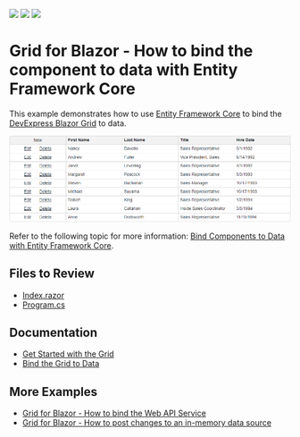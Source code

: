 <!-- default badges list -->
![](https://img.shields.io/endpoint?url=https://codecentral.devexpress.com/api/v1/VersionRange/616367795/22.2.3%2B)
[![](https://img.shields.io/badge/Open_in_DevExpress_Support_Center-FF7200?style=flat-square&logo=DevExpress&logoColor=white)](https://supportcenter.devexpress.com/ticket/details/T1154623)
[![](https://img.shields.io/badge/📖_How_to_use_DevExpress_Examples-e9f6fc?style=flat-square)](https://docs.devexpress.com/GeneralInformation/403183)
<!-- default badges end -->
# Grid for Blazor - How to bind the component to data with Entity Framework Core

This example demonstrates how to use [Entity Framework Core](https://learn.microsoft.com/en-us/ef/core/) to bind the [DevExpress Blazor Grid](https://docs.devexpress.com/Blazor/403143/grid) to data.

![Bind DevExpress Blazor Grid to Data with Entity Framework Core](/images/bind-to-data.png)

Refer to the following topic for more information: [Bind Components to Data with Entity Framework Core](https://docs.devexpress.com/Blazor/403167/common-concepts/bind-data-grid-to-data-from-entity-framework-core).

## Files to Review

- [Index.razor](./CS/Pages/Index.razor)
- [Program.cs](./CS/Program.cs)

## Documentation

- [Get Started with the Grid](https://docs.devexpress.com/Blazor/403625/grid/get-started-with-grid)
- [Bind the Grid to Data](https://docs.devexpress.com/Blazor/403737/grid/bind-to-data)

## More Examples

- [Grid for Blazor - How to bind the Web API Service](https://github.com/DevExpress-Examples/blazor-DxGrid-Bind-To-Web-Api-Service)
- [Grid for Blazor - How to post changes to an in-memory data source](https://github.com/DevExpress-Examples/blazor-dxgrid-post-changes-to-data-source)
